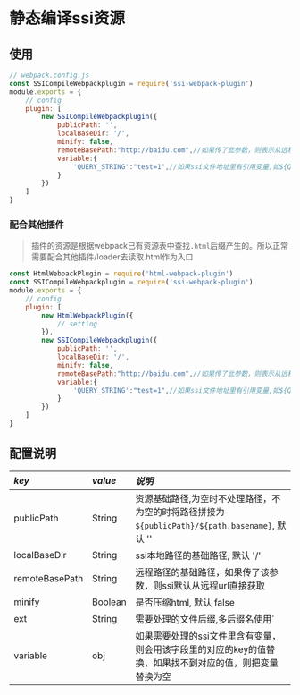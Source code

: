 # 静态编译ssi资源

## 使用

```javascript
// webpack.config.js
const SSICompileWebpackplugin = require('ssi-webpack-plugin')
module.exports = {
    // config
    plugin: [
        new SSICompileWebpackplugin({
            publicPath: '',
            localBaseDir: '/',
            minify: false,
            remoteBasePath:"http://baidu.com",//如果传了此参数，则表示从远程http请求中获取ssi文件的内容
            variable:{
                'QUERY_STRING':"test=1",//如果ssi文件地址里有引用变量,如${QUERY_STRING}，则会用此参数里的对应key的值替换
            }
        })
    ]
}
```

### 配合其他插件

> 插件的资源是根据webpack已有资源表中查找`.html`后缀产生的。所以正常需要配合其他插件/loader去读取.html作为入口

```javascript
const HtmlWebpackPlugin = require('html-webpack-plugin')
const SSICompileWebpackplugin = require('ssi-webpack-plugin')
module.exports = {
    // config
    plugin: [
        new HtmlWebpackPlugin({
            // setting
        }),
        new SSICompileWebpackplugin({
            publicPath: '',
            localBaseDir: '/',
            minify: false,
            remoteBasePath:"http://baidu.com",//如果传了此参数，则表示从远程http请求中获取ssi文件的内容
            variable:{
                'QUERY_STRING':"test=1",//如果ssi文件地址里有引用变量,如${QUERY_STRING}，则会用此参数里的对应key的值替换
            }
        })
    ]
}
```


## 配置说明

| *key* | *value* | *说明* |
| :---------  | :--------- | :------------------- |
| publicPath | String | 资源基础路径,为空时不处理路径，不为空的时将路径拼接为`${publicPath}/${path.basename}`, 默认 '' |
| localBaseDir | String | ssi本地路径的基础路径, 默认 '/' |
| remoteBasePath | String | 远程路径的基础路径，如果传了该参数，则ssi默认从远程url直接获取 |
| minify | Boolean | 是否压缩html, 默认 false |
| ext | String | 需要处理的文件后缀,多后缀名使用`|`分割，如 `.html|.shtml` 默认 .html |
| variable | obj |如果需要处理的ssi文件里含有变量，则会用该字段里的对应的key的值替换，如果找不到对应的值，则把变量替换为空|

